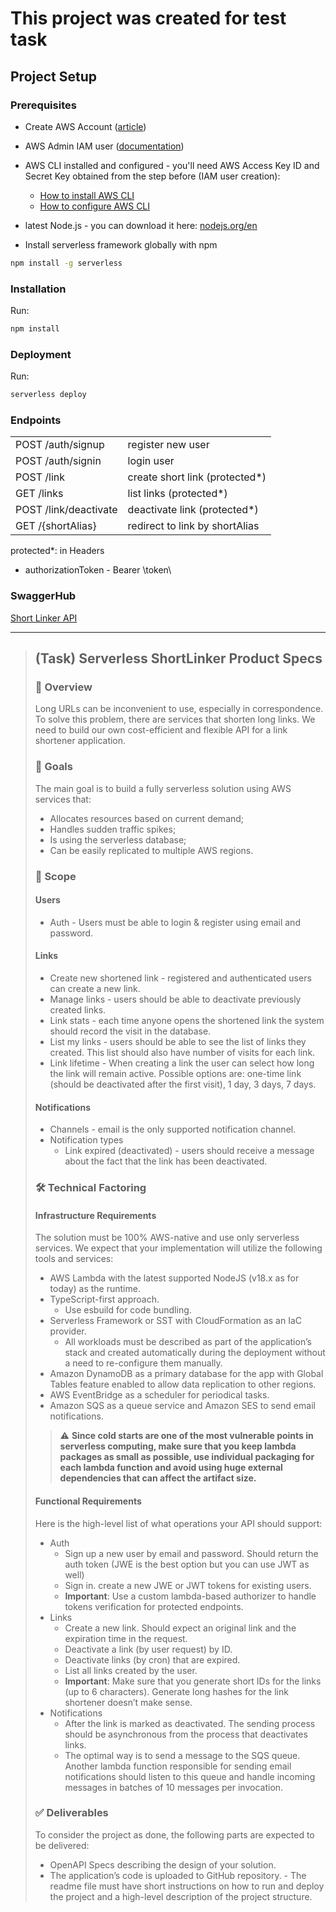 # This project was created for test task

## Project Setup

### Prerequisites

- Create AWS Account ([article](https://repost.aws/knowledge-center/create-and-activate-aws-account))
- AWS Admin IAM user ([documentation](https://docs.aws.amazon.com/IAM/latest/UserGuide/getting-set-up.html#create-an-admin))
- AWS CLI installed and configured - you'll need AWS Access Key ID and Secret Key obtained from the step before (IAM user creation):

  - [How to install AWS CLI](https://docs.aws.amazon.com/cli/latest/userguide/getting-started-install.html)
  - [How to configure AWS CLI](https://docs.aws.amazon.com/cli/latest/userguide/cli-chap-configure.html#cli-configure-quickstart-config)

- latest Node.js - you can download it here: [nodejs.org/en](https://nodejs.org/en)
- Install serverless framework globally with npm

```bash
npm install -g serverless
```

### Installation

Run:

```bash
npm install
```

### Deployment

Run:

```bash
serverless deploy
```

### Endpoints

|                       |                                 |
| --------------------- | ------------------------------- |
| POST /auth/signup     | register new user               |
| POST /auth/signin     | login user                      |
| POST /link            | create short link (protected\*) |
| GET /links            | list links (protected\*)        |
| POST /link/deactivate | deactivate link (protected\*)   |
| GET /{shortAlias}     | redirect to link by shortAlias  |

protected\*: in Headers

- authorizationToken - Bearer \\token\\

### SwaggerHub

[Short Linker API](https://app.swaggerhub.com/apis-docs/PashokSy/shot-linker-api/1.0.0#/)

---

> ## (Task) Serverless ShortLinker Product Specs
>
> ### 👀 Overview
>
> Long URLs can be inconvenient to use, especially in correspondence. To solve this problem, there are services that shorten long links. We need to build our own cost-efficient and flexible API for a link shortener application.
>
> ### 🎯 Goals
>
> The main goal is to build a fully serverless solution using AWS services that:
>
> - Allocates resources based on current demand;
> - Handles sudden traffic spikes;
> - Is using the serverless database;
> - Can be easily replicated to multiple AWS regions.
>
> ### 📂 Scope
>
> #### Users
>
> - Auth - Users must be able to login & register using email and password.
>
> #### Links
>
> - Create new shortened link - registered and authenticated users can create a new link.
> - Manage links - users should be able to deactivate previously created links.
> - Link stats - each time anyone opens the shortened link the system should record the visit in the database.
> - List my links - users should be able to see the list of links they created. This list should also have number of visits for each link.
> - Link lifetime - When creating a link the user can select how long the link will remain active. Possible options are: one-time link (should be deactivated after the first visit), 1 day, 3 days, 7 days.
>
> #### Notifications
>
> - Channels - email is the only supported notification channel.
> - Notification types
>   - Link expired (deactivated) - users should receive a message about the fact that the link has been deactivated.
>
> ### 🛠 Technical Factoring
>
> #### Infrastructure Requirements
>
> The solution must be 100% AWS-native and use only serverless services. We expect
> that your implementation will utilize the following tools and services:
>
> - AWS Lambda with the latest supported NodeJS (v18.x as for today) as the runtime.
> - TypeScript-first approach.
>   - Use esbuild for code bundling.
> - Serverless Framework or SST with CloudFormation as an IaC provider.
>   - All workloads must be described as part of the application’s stack and created automatically during the deployment without a need to re-configure them manually.
> - Amazon DynamoDB as a primary database for the app with Global Tables feature enabled to allow data replication to other regions.
> - AWS EventBridge as a scheduler for periodical tasks.
> - Amazon SQS as a queue service and Amazon SES to send email notifications.
>
> > :warning: **Since cold starts are one of the most vulnerable points in serverless computing, make sure that you keep lambda packages as small as possible, use individual packaging for each lambda function and avoid using huge external dependencies that can affect the artifact size.**
>
> #### Functional Requirements
>
> Here is the high-level list of what operations your API should support:
>
> - Auth
>   - Sign up a new user by email and password. Should return the auth token (JWE is the best option but you can use JWT as well)
>   - Sign in. create a new JWE or JWT tokens for existing users.
>   - **Important**: Use a custom lambda-based authorizer to handle tokens verification for protected endpoints.
> - Links
>   - Create a new link. Should expect an original link and the expiration time in the request.
>   - Deactivate a link (by user request) by ID.
>   - Deactivate links (by cron) that are expired.
>   - List all links created by the user.
>   - **Important**: Make sure that you generate short IDs for the links (up to 6 characters). Generate long hashes for the link shortener doesn’t make sense.
> - Notifications
>   - After the link is marked as deactivated. The sending process should be asynchronous from the process that deactivates links.
>   - The optimal way is to send a message to the SQS queue. Another lambda function responsible for sending email notifications should listen to this queue and handle incoming messages in batches of 10 messages per invocation.
>
> ### ✅ Deliverables
>
> To consider the project as done, the following parts are expected to be delivered:
>
> - OpenAPI Specs describing the design of your solution.
> - The application’s code is uploaded to GitHub repository. - The readme file must have short instructions on how to run and deploy the project and a high-level description of the project structure.
